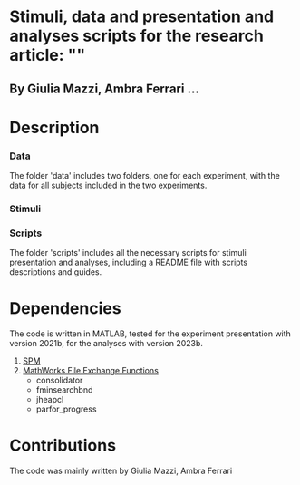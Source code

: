 # Stimuli, data and presentation and analyses scripts for the research article: ""
## By Giulia Mazzi, Ambra Ferrari ...

# Description
### Data
The folder 'data' includes two folders, one for each experiment, with the data for all subjects included in the two experiments.

### Stimuli

### Scripts
The folder 'scripts' includes all the necessary scripts for stimuli presentation and analyses, including a README file with scripts descriptions and guides.

# Dependencies
The code is written in MATLAB, tested for the experiment presentation with version 2021b, for the analyses with version 2023b.

1. [SPM](https://www.fil.ion.ucl.ac.uk/spm/)
2. [MathWorks File Exchange Functions](https://uk.mathworks.com/matlabcentral/fileexchange/?s_tid=gn_mlc_fx)
   * consolidator
   * fminsearchbnd
   * jheapcl
   * parfor_progress

  # Contributions
  The code was mainly written by Giulia Mazzi, Ambra Ferrari 
